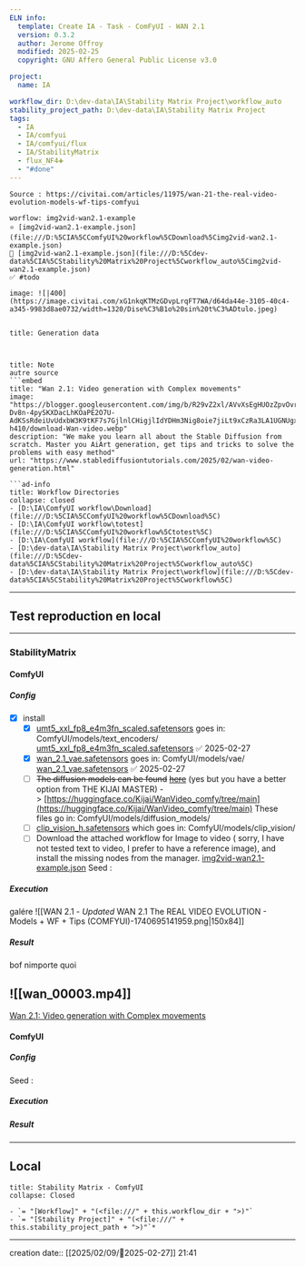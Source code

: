 ```yaml
---
ELN info:
  template: Create IA - Task - ComFyUI - WAN 2.1
  version: 0.3.2
  author: Jerome Offroy
  modified: 2025-02-25
  copyright: GNU Affero General Public License v3.0

project:
  name: IA

workflow_dir: D:\dev-data\IA\Stability Matrix Project\workflow_auto
stability_project_path: D:\dev-data\IA\Stability Matrix Project
tags:
  - IA
  - IA/comfyui
  - IA/comfyui/flux
  - IA/StabilityMatrix
  - flux_NF4➕
  - "#done"
---
```

```ad-tip
Source : https://civitai.com/articles/11975/wan-21-the-real-video-evolution-models-wf-tips-comfyui

worflow: img2vid-wan2.1-example 
⭐ [img2vid-wan2.1-example.json](file:///D:%5CIA%5CComfyUI%20workflow%5CDownload%5Cimg2vid-wan2.1-example.json)
🚧 [img2vid-wan2.1-example.json](file:///D:%5Cdev-data%5CIA%5CStability%20Matrix%20Project%5Cworkflow_auto%5Cimg2vid-wan2.1-example.json)
✅ #todo 

image: ![|400](https://image.civitai.com/xG1nkqKTMzGDvpLrqFT7WA/d64da44e-3105-40c4-a345-9983d8ae0732/width=1320/Dise%C3%B1o%20sin%20t%C3%ADtulo.jpeg)


```

````ad-quote
title: Generation data

 

````

```ad-note
title: Note
autre source 
```embed
title: "Wan 2.1: Video generation with Complex movements"
image: "https://blogger.googleusercontent.com/img/b/R29vZ2xl/AVvXsEgHUOzZpvOvrRA0MVfLibh-Dv8n-4pySKXDacLhKOaPE2O7U-AdKSsRdeiUvUdxbW3K9tKF7s7GjlnlCHigjlIdYDHm3Nig8oie7jiLt9xCzRa3LA1UGNUgxGkhcvRFhAbiDQPUuAMlaJo9JMb961qrodyjhv8yaB4Jv71P2W0vIxekdrCWxC1bJ3koBim4/w640-h410/download-Wan-video.webp"
description: "We make you learn all about the Stable Diffusion from scratch. Master you AiArt generation, get tips and tricks to solve the problems with easy method"
url: "https://www.stablediffusiontutorials.com/2025/02/wan-video-generation.html"
```

 

```
```ad-info
title: Workflow Directories
collapse: closed
- [D:\IA\ComfyUI workflow\Download](file:///D:%5CIA%5CComfyUI%20workflow%5CDownload%5C)
- [D:\IA\ComfyUI workflow\totest](file:///D:%5CIA%5CComfyUI%20workflow%5Ctotest%5C)
- [D:\IA\ComfyUI workflow](file:///D:%5CIA%5CComfyUI%20workflow%5C)
- [D:\dev-data\IA\Stability Matrix Project\workflow_auto](file:///D:%5Cdev-data%5CIA%5CStability%20Matrix%20Project%5Cworkflow_auto%5C)
- [D:\dev-data\IA\Stability Matrix Project\workflow](file:///D:%5Cdev-data%5CIA%5CStability%20Matrix%20Project%5Cworkflow%5C)
```


---

## Test reproduction en local

---
### StabilityMatrix 

#### ComfyUI 
##### Config
- [x] install  
	- [x] [umt5_xxl_fp8_e4m3fn_scaled.safetensors](https://huggingface.co/Comfy-Org/Wan_2.1_ComfyUI_repackaged/tree/main/split_files/text_encoders) goes in: ComfyUI/models/text_encoders/  [umt5_xxl_fp8_e4m3fn_scaled.safetensors](file:///D:%5CIA%5CStabilityMatrix%5CPackages%5CComfyUI%5Cmodels%5Ctext_encoders%5Cumt5_xxl_fp8_e4m3fn_scaled.safetensors) ✅ 2025-02-27
	- [x] [wan_2.1_vae.safetensors](https://huggingface.co/Comfy-Org/Wan_2.1_ComfyUI_repackaged/blob/main/split_files/vae/wan_2.1_vae.safetensors) goes in: ComfyUI/models/vae/  [wan_2.1_vae.safetensors](file:///D:%5CIA%5CStabilityMatrix%5CModels%5CVAE%5Cwan_2.1_vae.safetensors) ✅ 2025-02-27
	- [ ] ~~The diffusion models can be found~~ [~~here~~](https://huggingface.co/Comfy-Org/Wan_2.1_ComfyUI_repackaged/tree/main/split_files/diffusion_models) (yes but you have a better option from THE KIJAI MASTER) -> [https://huggingface.co/Kijai/WanVideo_comfy/tree/main](https://huggingface.co/Kijai/WanVideo_comfy/tree/main) 
	      These files go in: ComfyUI/models/diffusion_models/  
	- [ ] [clip_vision_h.safetensors](https://huggingface.co/Comfy-Org/Wan_2.1_ComfyUI_repackaged/blob/main/split_files/clip_vision/clip_vision_h.safetensors) which goes in: ComfyUI/models/clip_vision/ 
	- [ ] Download the attached workflow for Image to video ( sorry, I have not tested text to video, I prefer to have a reference image), and install the missing nodes from the manager. [img2vid-wan2.1-example.json](file:///D:%5Cdev-data%5CIA%5CStability%20Matrix%20Project%5Cworkflow_auto%5Cimg2vid-wan2.1-example.json)
Seed : 
##### Execution
galére 
![[WAN 2.1 - _Updated_ WAN 2.1 The REAL VIDEO EVOLUTION - Models + WF + Tips (COMFYUI)-1740695141959.png|150x84]]

##### Result
bof nimporte quoi 

![[wan_00003.mp4]]
---

[Wan 2.1: Video generation with Complex movements](https://www.stablediffusiontutorials.com/2025/02/wan-video-generation.html)

#### ComfyUI 
##### Config
Seed : 
##### Execution
##### Result
---
## Local

```ad-tip
title: Stability Matrix - ComfyUI
collapse: Closed

- `= "[Workflow]" + "(<file:///" + this.workflow_dir + ">)"`
- `= "[Stability Project]" + "(<file:///" + this.stability_project_path + ">)"`*
```

---
creation date:: [[2025/02/09/📒2025-02-27]]  21:41
